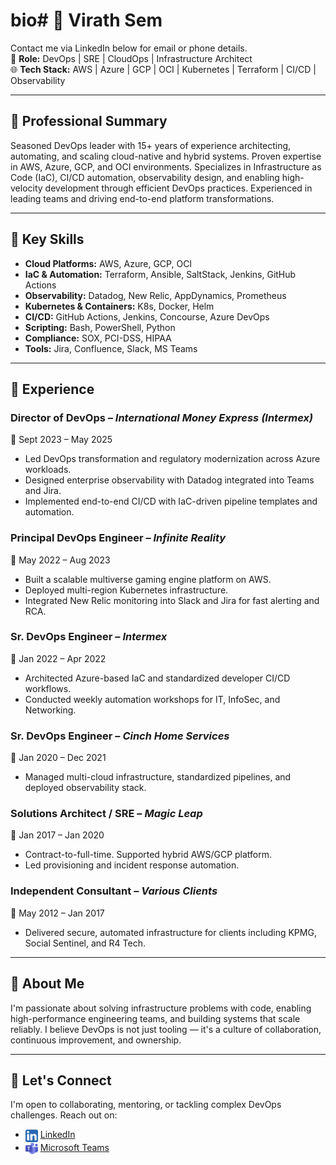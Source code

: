 # bio# 👋 Virath Sem

Contact me via LinkedIn below for email or phone details.  
🧭 **Role:** DevOps | SRE | CloudOps | Infrastructure Architect  
🌐 **Tech Stack:** AWS | Azure | GCP | OCI | Kubernetes | Terraform | CI/CD | Observability

---

## 💼 Professional Summary

Seasoned DevOps leader with 15+ years of experience architecting, automating, and scaling cloud-native and hybrid systems. Proven expertise in AWS, Azure, GCP, and OCI environments. Specializes in Infrastructure as Code (IaC), CI/CD automation, observability design, and enabling high-velocity development through efficient DevOps practices. Experienced in leading teams and driving end-to-end platform transformations.

---

## 🧰 Key Skills

- **Cloud Platforms:** AWS, Azure, GCP, OCI  
- **IaC & Automation:** Terraform, Ansible, SaltStack, Jenkins, GitHub Actions  
- **Observability:** Datadog, New Relic, AppDynamics, Prometheus  
- **Kubernetes & Containers:** K8s, Docker, Helm  
- **CI/CD:** GitHub Actions, Jenkins, Concourse, Azure DevOps  
- **Scripting:** Bash, PowerShell, Python  
- **Compliance:** SOX, PCI-DSS, HIPAA  
- **Tools:** Jira, Confluence, Slack, MS Teams

---

## 🏢 Experience

### **Director of DevOps** – *International Money Express (Intermex)*  
📅 Sept 2023 – May 2025  
- Led DevOps transformation and regulatory modernization across Azure workloads.  
- Designed enterprise observability with Datadog integrated into Teams and Jira.  
- Implemented end-to-end CI/CD with IaC-driven pipeline templates and automation.

### **Principal DevOps Engineer** – *Infinite Reality*  
📅 May 2022 – Aug 2023  
- Built a scalable multiverse gaming engine platform on AWS.  
- Deployed multi-region Kubernetes infrastructure.  
- Integrated New Relic monitoring into Slack and Jira for fast alerting and RCA.

### **Sr. DevOps Engineer** – *Intermex*  
📅 Jan 2022 – Apr 2022  
- Architected Azure-based IaC and standardized developer CI/CD workflows.  
- Conducted weekly automation workshops for IT, InfoSec, and Networking.

### **Sr. DevOps Engineer** – *Cinch Home Services*  
📅 Jan 2020 – Dec 2021  
- Managed multi-cloud infrastructure, standardized pipelines, and deployed observability stack.

### **Solutions Architect / SRE** – *Magic Leap*  
📅 Jan 2017 – Jan 2020  
- Contract-to-full-time. Supported hybrid AWS/GCP platform.  
- Led provisioning and incident response automation.

### **Independent Consultant** – *Various Clients*  
📅 May 2012 – Jan 2017  
- Delivered secure, automated infrastructure for clients including KPMG, Social Sentinel, and R4 Tech.

---

## 📌 About Me

I'm passionate about solving infrastructure problems with code, enabling high-performance engineering teams, and building systems that scale reliably. I believe DevOps is not just tooling — it's a culture of collaboration, continuous improvement, and ownership.

---

## 📎 Let's Connect

I'm open to collaborating, mentoring, or tackling complex DevOps challenges. Reach out on:

- <img src="./artifacts/5296501_linkedin_network_linkedin logo_icon.png" alt="LinkedIn" width="20" style="vertical-align:middle;"/> [LinkedIn](https://www.linkedin.com/in/virathsem/)
- <img src="./artifacts/6296667_microsoft_office_office 365_teams_icon.png" alt="Microsoft Teams" width="20" style="vertical-align:middle;"/> [Microsoft Teams](https://teams.microsoft.com/l/chat/0/0?users=virath@gmail.com)
